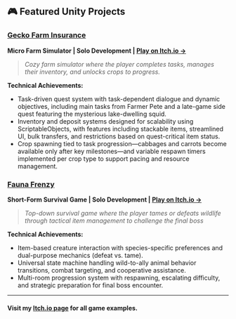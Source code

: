 ## 🎮 Featured Unity Projects

### [Gecko Farm Insurance](https://connorhager.itch.io/gecko-farm-insurance "Gecko Farm Insurance on Itch.io")
**Micro Farm Simulator | Solo Development | [Play on Itch.io →](https://connorhager.itch.io/gecko-farm-insurance)**

> *Cozy farm simulator where the player completes tasks, manages their inventory, and unlocks crops to progress.*

**Technical Achievements:**
* Task-driven quest system with task-dependent dialogue and dynamic objectives, including main tasks from Farmer Pete and a late-game side quest featuring the mysterious lake-dwelling squid.
* Inventory and deposit systems designed for scalability using ScriptableObjects, with features including stackable items, streamlined UI, bulk transfers, and restrictions based on quest-critical item status.
* Crop spawning tied to task progression—cabbages and carrots become available only after key milestones—and variable respawn timers implemented per crop type to support pacing and resource management.

### [Fauna Frenzy](https://connorhager.itch.io/fauna-frenzy "Fauna Frenzy on Itch.io")
**Short-Form Survival Game | Solo Development | [Play on Itch.io →](https://connorhager.itch.io/fauna-frenzy)**

> *Top-down survival game where the player tames or defeats wildlife through tactical item management to challenge the final boss*

**Technical Achievements:**
* Item-based creature interaction with species-specific preferences and dual-purpose mechanics (defeat vs. tame).
* Universal state machine handling wild-to-ally animal behavior transitions, combat targeting, and cooperative assistance.
* Multi-room progression system with respawning, escalating difficulty, and strategic preparation for final boss encounter.

---
#### Visit my [Itch.io page](https://connorhager.itch.io/ "Connor Hager - Itch.io") for all game examples.